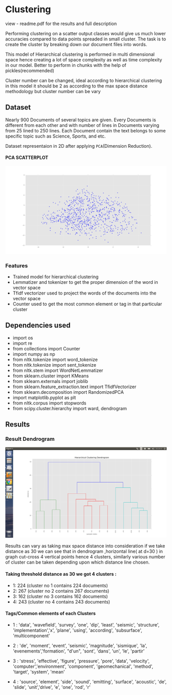 
# Clustering
   view - readme.pdf for the results and full description

 Performing clustering on a scatter output classes would give us much lower accuracies compared to data points spreaded in small cluster. The task is to create the cluster by breaking down our document files into words.
 
 This model of Hierarchical clustering is performed in multi dimensional space hence creating a lot of space complexity as well as time complexity in our model. Better to perform in chunks with the help of pickles(recommended)

 Cluster number can be changed, ideal according to hierarchical clustering in this model it should be 2 as according to the max space distance methodology but cluster number can be vary


## Dataset

Nearly 900 Documents of several topics are given. Every Documents is different from each other and with number of lines in Documents varying from 25 lined to 250 lines. Each Document contain the text belongs to some specific topic such as Science, Sports, and etc.


Dataset representaion in 2D after applying `PCA`(Dimension Reduction).

#### PCA SCATTERPLOT

![PCA SCATTERPLOT](https://github.com/rushil83/document_based_clustering/blob/master/pca_scatter_plot.png)


### Features

- Trained model for hierarchical clustering
- Lemmatizer and tokenizer to get the proper dimension of the word in vector space
- Tfidf vectorizer used to project the words of the documents into the vector space
- Counter used to get the most common element or tag in that particular cluster

## Dependencies used

- import os
- import re
- from collections import Counter
- import numpy as np
- from nltk.tokenize import word_tokenize
- from nltk.tokenize import sent_tokenize
- from nltk.stem import WordNetLemmatizer
- from sklearn.cluster import KMeans
- from sklearn.externals import joblib
- from sklearn.feature_extraction.text import TfidfVectorizer
- from sklearn.decomposition import RandomizedPCA
- import matplotlib.pyplot as plt
- from nltk.corpus import stopwords
- from scipy.cluster.hierarchy import ward, dendrogram


## Results

### Result Dendrogram

![DENDROGRAM](https://github.com/rushil83/document_based_clustering/blob/master/result_dendrogram.png)


Results can vary as taking max space distance into consideration if we take distance as 30 we
can see that in dendrogram ,horizontal line( at d=30 ) in graph cut-cross 4 vertical points hence
4 clusters, similarly various number of cluster can be taken depending upon which distance line
chosen.


#### Taking threshold distance as 30 we got 4 clusters :

-  1: 224 (cluster no 1 contains 224 documents)
-  2: 267 (cluster no 2 contains 267 documents)
-  3: 162 (cluster no 3 contains 162 documents) 
-  4: 243 (cluster no 4 contains 243 documents)



#### Tags/Common elements of each Clusters


- 1 : 'data', 'wavefield', 'survey', 'one', 'dip', 'least', 'seismic', 'structure', 'implementation','x', 'plane',        'using', 'according', 'subsurface', 'multicomponent'

- 2 : 'de', 'moment', 'event', 'seismic', 'magnitude', 'sismique', 'la', 'evenements','formation', "d'un", 'sont',        'dans', 'un', 'le', 'partir'

- 3 : 'stress', 'effective', 'figure', 'pressure', 'pore', 'data', 'velocity', 'computer','environment',                  'component', 'geomechanical', 'method', 'target', 'system', 'mean'

- 4 : 'source', 'element', 'side', 'sound', 'emitting', 'surface', 'acoustic', 'de', 'slide', 'unit','drive', 'e',        'one', 'rod', 'r'



